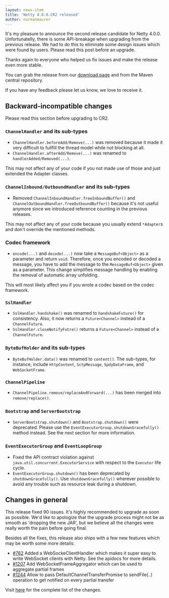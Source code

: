 ```yaml
---
layout: news-item
title: 'Netty 4.0.0.CR2 released'
author: normanmaurer
---
```


It&#39;s my pleasure to announce the second release candidate for Netty 4.0.0. Unfortunatelly, there is some API-breakage when upgrading from the previous release. We had to do this to eliminate some design issues which were found by users. Please read this post before an upgrade.

Thanks again to everyone who helped us fix issues and make the release even more stable.

You can grab the release from our [download page](http://netty.io/downloads.html) and from the Maven central repository.

If you have any feedback please let us know, we love to receive it. 

## Backward-incompatible changes

Please read this section before upgrading to CR2.

### `ChannelHandler` and its sub-types

* `ChannelHandler.beforeAdd/Remove(...)` was removed because it made it very difficult to fullfill the thread model while not blocking at all.
* `ChannelHandler.afterAdd/Remove(...)` was renamed to `handlerAdded/Removed(...)`.

This may not affect any of your code if you not made use of those and just extended the Adapter classes.
 
### `ChannelInbound/OutboundHandler` and its sub-types

* Removed `ChannelInboundHandler.freeInboundBuffer()` and `ChannelOutboundHandler.freeOutboundBuffer()` because it&#39;s not useful anymore since we introduced reference counting in the previous releases.

This may not affect any of your code because you usually extend `*Adapter`s and don&#39;t override the mentioned methods.

### Codec framework

* `encode(...)` and `decode(...)` now take a `MessageBuf<Object>` as a parameter and return `void`.  Therefore, once you encoded or decoded a message, you have to add the message to the `MessageBuf<Object>` given as a parameter.  This change simplifies message handling by enabling the removal of automatic array unfolding.

This will most likely affect you if you wrote a codec based on the codec framework.

### `SslHandler`

* `SslHandler.handshake()` was renamed to `handshakeFuture()` for consistency.  Also, it now returns a `Future<Channel>` instead of a `ChannelFuture`.
* `SslHandler.closeNotifyFutre()` returns a `Future<Channel>` instead of a `ChannelFuture`.

### `ByteBufHolder` and its sub-types

* `ByteBufHolder.data()` was renamed to `content()`.  The sub-types, for instance, include `HttpContent`, `SctpMessage`, `SpdyDataFrame`, and `WebSocketFrame`.

### `ChannelPipeline`

* `ChannelPipeline.remove/replaceAndForward(...)` has been merged into `remove/replace()`.

### `Bootstrap` and `ServerBootstrap`

* `ServerBootstrap.shutdown()` and `Bootstrap.shutdown()` were deprecated.  Please use the `EventExecutorGroup.shutdownGracefully()` method instead.  See the next section for more information.

### `EventExecutorGroup` and `EventLoopGroup`

* Fixed the API contract violation against `java.util.concurrent.ExecutorService` with respect to the `Executor` life cycle.
* `EventExecutorGroup.shutdown()` has been deprecated by `shutdownGracefully()`.  Use `shutdownGracefully()` wherever possible to avoid any trouble such as resource leak during a shutdown.

## Changes in general

This release fixed 90 issues.  It&#39;s highly recommended to upgrade as soon as possible.  We&#39;d like to apologize that the upgrade process might not be as smooth as &#39;dropping the new JAR&#39;, but we believe all the changes were really worth the pain before going final.

Besides all the fixes, this release also ships with a few new features which may be worth some more details:

* [#762](https://github.com/netty/netty/issues/762) Added a WebSockeClientHandler which makes it super easy to write WebSocket clients with Netty. See the apidocs for more details.
* [#1207](https://github.com/netty/netty/pull/1207) Add WebSocketFrameAggregator which can be used to aggregate partial frames
* [#1244](https://github.com/netty/netty/issues/1244) Allow to pass DefaultChannelTransferPromise to sendFile(..) operation to get notified on every partial transfer

Visit [here](https://github.com/netty/netty/issues?milestone=48&state=closed) for the complete list of the changes.

